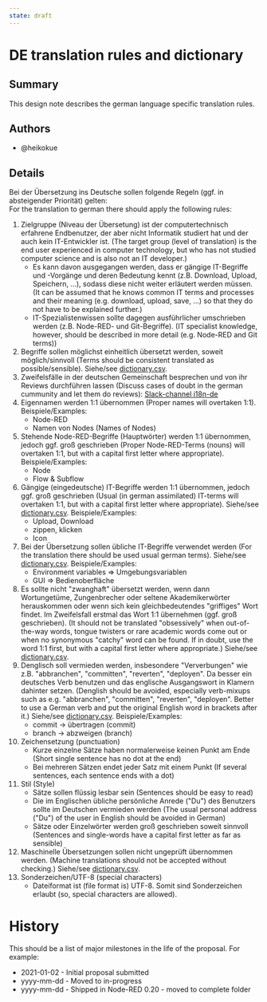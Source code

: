 ```yaml
---
state: draft
---
```


# DE translation rules and dictionary

## Summary

This design note describes the german language specific translation rules.

## Authors

 - @heikokue

## Details

Bei der Übersetzung ins Deutsche sollen folgende Regeln (ggf. in absteigender Priorität) gelten:<br/>
For the translation to german there should apply the following rules:

1. Zielgruppe (Niveau der Übersetung) ist der computertechnisch erfahrene Endbenutzer, der aber nicht Informatik studiert hat und der auch kein IT-Entwickler ist. (The target group (level of translation) is the end user experienced in computer technology, but who has not studied computer science and is also not an IT developer.)
   * Es kann davon ausgegangen werden, dass er gängige IT-Begriffe und -Vorgänge und deren Bedeutung kennt (z.B. Download, Upload, Speichern, ...), sodass diese nicht weiter erläutert werden müssen. (It can be assumed that he knows common IT terms and processes and their meaning (e.g. download, upload, save, ...) so that they do not have to be explained further.)
   * IT-Spezialistenwissen sollte dagegen ausführlicher umschrieben werden (z.B. Node-RED- und Git-Begriffe). (IT specialist knowledge, however, should be described in more detail (e.g. Node-RED and Git terms))
1. Begriffe sollen möglichst einheitlich übersetzt werden, soweit möglich/sinnvoll (Terms should be consistent translated as possible/sensible). Siehe/see [dictionary.csv](i18n-de/dictionary.csv).
1. Zweifelsfälle in der deutschen Gemeinschaft besprechen und von ihr Reviews durchführen lassen (Discuss cases of doubt in the german cummunity and let them do reviews): [Slack-channel i18n-de](https://node-red.slack.com/archives/CK09P5RHR)
1. Eigennamen werden 1:1 übernommen (Proper names will overtaken 1:1). Beispiele/Examples:
   * Node-RED
   * Namen von Nodes (Names of Nodes)
1. Stehende Node-RED-Begriffe (Hauptwörter) werden 1:1 übernommen, jedoch ggf. groß geschrieben (Proper Node-RED-Terms (nouns) will overtaken 1:1, but with a capital first letter where appropriate). Beispiele/Examples:
   * Node
   * Flow & Subflow
1. Gängige (eingedeutsche) IT-Begriffe werden 1:1 übernommen, jedoch ggf. groß geschrieben (Usual (in german assimilated) IT-terms will overtaken 1:1, but with a capital first letter where appropriate). Siehe/see [dictionary.csv](i18n-de/dictionary.csv). Beispiele/Examples:
   * Upload, Download
   * zippen, klicken
   * Icon
1. Bei der Übersetzung sollen übliche IT-Begriffe verwendet werden (For the translation there should be used usual german terms). Siehe/see [dictionary.csv](i18n-de/dictionary.csv). Beispiele/Examples:
   * Environment variables => Umgebungsvariablen
   * GUI => Bedienoberfläche
1. Es sollte nicht "zwanghaft" übersetzt werden, wenn dann Wortungetüme, Zungenbrecher oder seltene Akademikerwörter herauskommen oder wenn sich kein gleichbedeutendes "griffiges" Wort findet. Im Zweifelsfall erstmal das Wort 1:1 übernehmen (ggf. groß geschrieben). (It should not be translated "obsessively" when out-of-the-way words, tongue twisters or rare academic words come out or when no synonymous "catchy" word can be found. If in doubt, use the word 1:1 first, but with a capital first letter where appropriate.) Siehe/see [dictionary.csv](i18n-de/dictionary.csv).
1. Denglisch soll vermieden werden, insbesondere "Ververbungen" wie z.B. "abbranchen", "committen", "reverten", "deployen". Da besser ein deutsches Verb benutzen und das englische Ausgangswort in Klamern dahinter setzen. (Denglish should be avoided, especially verb-mixups such as e.g. "abbranchen", "committen", "reverten", "deployen". Better to use a German verb and put the original English word in brackets after it.) Siehe/see [dictionary.csv](i18n-de/dictionary.csv). Beispiele/Examples:
   * commit &rarr; übertragen (commit)
   * branch &rarr; abzweigen (branch)
1. Zeichensetzung (punctuation)
   * Kurze einzelne Sätze haben normalerweise keinen Punkt am Ende (Short single sentence has no dot at the end)
   * Bei mehreren Sätzen endet jeder Satz mit einem Punkt (If several sentences, each sentence ends with a dot)
1. Stil (Style)
   * Sätze sollen flüssig lesbar sein (Sentences should be easy to read)
   * Die im Englischen übliche persönliche Anrede ("Du") des Benutzers sollte im Deutschen vermieden werden (The usual personal address ("Du") of the user in English should be avoided in German)
   * Sätze oder Einzelwörter werden groß geschrieben soweit sinnvoll (Sentences and single-words have a capital first letter as far as sensible)
1. Maschinelle Übersetzungen sollen nicht ungeprüft übernommen werden. (Machine translations should not be accepted without checking.) Siehe/see [dictionary.csv](i18n-de/dictionary.csv).
1. Sonderzeichen/UTF-8 (special characters)
   * Dateiformat ist (file format is) UTF-8. Somit sind Sonderzeichen erlaubt (so, special characters are allowed).

# History

This should be a list of major milestones in the life of the proposal. For example:

- 2021-01-02 - Initial proposal submitted
- yyyy-mm-dd - Moved to in-progress
- yyyy-mm-dd - Shipped in Node-RED 0.20 - moved to complete folder
